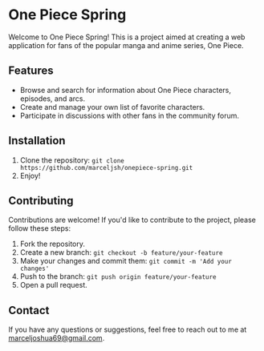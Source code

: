 # One Piece Spring

Welcome to One Piece Spring! This is a project aimed at creating a web application for fans of the popular manga and anime series, One Piece.

## Features

- Browse and search for information about One Piece characters, episodes, and arcs.
- Create and manage your own list of favorite characters.
- Participate in discussions with other fans in the community forum.

## Installation

1. Clone the repository: `git clone https://github.com/marceljsh/onepiece-spring.git`
2. Enjoy!

## Contributing

Contributions are welcome! If you'd like to contribute to the project, please follow these steps:

1. Fork the repository.
2. Create a new branch: `git checkout -b feature/your-feature`
3. Make your changes and commit them: `git commit -m 'Add your changes'`
4. Push to the branch: `git push origin feature/your-feature`
5. Open a pull request.

## Contact

If you have any questions or suggestions, feel free to reach out to me at marceljoshua69@gmail.com.
